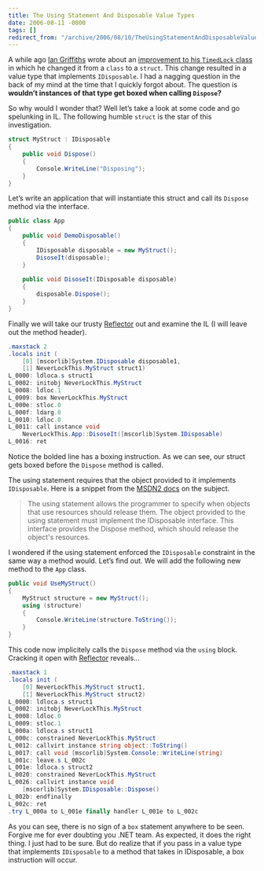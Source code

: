 ```yaml
---
title: The Using Statement And Disposable Value Types
date: 2006-08-11 -0800
tags: []
redirect_from: "/archive/2006/08/10/TheUsingStatementAndDisposableValueTypes.aspx/"
---
```


A while ago [Ian
Griffiths](http://www.interact-sw.co.uk/iangblog/ "Ian Griffiths") wrote
about an [improvement to his `TimedLock`
class](http://www.interact-sw.co.uk/iangblog/2004/04/26/yetmoretimedlocking "Oh No! Not the TimedLock Again!")
in which he changed it from a `class` to a `struct`. This change
resulted in a value type that implements `IDisposable`. I had a nagging
question in the back of my mind at the time that I quickly forgot about.
The question is **wouldn’t instances of that type get boxed when calling
`Dispose`?**

So why would I wonder that? Well let’s take a look at some code and go
spelunking in IL. The following humble `struct` is the star of this
investigation.

```csharp
struct MyStruct : IDisposable
{
    public void Dispose()
    {
        Console.WriteLine("Disposing");
    }
}
```

Let’s write an application that will instantiate this struct and call
its `Dispose` method via the interface.

```csharp
public class App
{
    public void DemoDisposable()
    {
        IDisposable disposable = new MyStruct();
        DisoseIt(disposable);
    }
    
    public void DisoseIt(IDisposable disposable)
    {
        disposable.Dispose();
    }
}
```

Finally we will take our trusty
[Reflector](http://www.aisto.com/roeder/dotnet/ "Reflector") out and
examine the IL (I will leave out the method header).

```csharp
.maxstack 2
.locals init (
    [0] [mscorlib]System.IDisposable disposable1,
    [1] NeverLockThis.MyStruct struct1)
L_0000: ldloca.s struct1
L_0002: initobj NeverLockThis.MyStruct
L_0008: ldloc.1 
L_0009: box NeverLockThis.MyStruct
L_000e: stloc.0 
L_000f: ldarg.0 
L_0010: ldloc.0 
L_0011: call instance void 
    NeverLockThis.App::DisoseIt([mscorlib]System.IDisposable)
L_0016: ret 
```

Notice the bolded line has a boxing instruction. As we can see, our
struct gets boxed before the `Dispose` method is called.

The using statement requires that the object provided to it implements
`IDisposable`. Here is a snippet from the [MSDN2
docs](http://msdn2.microsoft.com/en-us/library/yh598w02.aspx "Using Statement")
on the subject.

> The using statement allows the programmer to specify when objects that
> use resources should release them. The object provided to the using
> statement must implement the IDisposable interface. This interface
> provides the Dispose method, which should release the object's
> resources.

I wondered if the using statement enforced the `IDisposable` constraint
in the same way a method would. Let’s find out. We will add the
following new method to the `App` class.

```csharp
public void UseMyStruct()
{
    MyStruct structure = new MyStruct();
    using (structure)
    {
        Console.WriteLine(structure.ToString());
    }
}
```

This code now implicitely calls the `Dispose` method via the `using`
block. Cracking it open with
[Reflector](http://www.aisto.com/roeder/dotnet/) reveals...

```csharp
.maxstack 1
.locals init (
    [0] NeverLockThis.MyStruct struct1,
    [1] NeverLockThis.MyStruct struct2)
L_0000: ldloca.s struct1
L_0002: initobj NeverLockThis.MyStruct
L_0008: ldloc.0 
L_0009: stloc.1 
L_000a: ldloca.s struct1
L_000c: constrained NeverLockThis.MyStruct
L_0012: callvirt instance string object::ToString()
L_0017: call void [mscorlib]System.Console::WriteLine(string)
L_001c: leave.s L_002c
L_001e: ldloca.s struct2
L_0020: constrained NeverLockThis.MyStruct
L_0026: callvirt instance void 
    [mscorlib]System.IDisposable::Dispose()
L_002b: endfinally 
L_002c: ret 
.try L_000a to L_001e finally handler L_001e to L_002c
```

As you can see, there is no sign of a `box` statement anywhere to be
seen. Forgive me for ever doubting you .NET team. As expected, it does
the right thing. I just had to be sure. But do realize that if you pass
in a value type that implements `IDisposable` to a method that takes in
IDisposable, a box instruction will occur.

